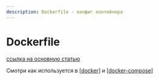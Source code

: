 ```yaml
---
description: Dockerfile - конфиг контейнера
---
```

# Dockerfile

[ссылка на основную статью](https://docs.docker.com/engine/reference/builder/)

Смотри как используется в [[docker]] и [[docker-compose]]

[//begin]: # "Autogenerated link references for markdown compatibility"
[docker]: docker "Docker"
[docker-compose]: docker-compose "Docker-compose"
[//end]: # "Autogenerated link references"